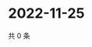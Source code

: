 # 2022-11-25

共 0 条

<!-- BEGIN WEIBO -->
<!-- 最后更新时间 Fri Nov 25 2022 13:13:30 GMT+0800 (China Standard Time) -->

<!-- END WEIBO -->
